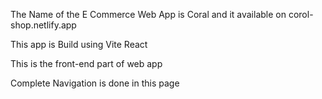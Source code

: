 The Name of the E Commerce Web App is Coral and it available on corol-shop.netlify.app

This app is Build using Vite React

This is the front-end part of web app 

Complete Navigation is done in this page 